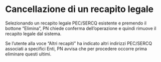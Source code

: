 # Cancellazione di un recapito legale

Selezionando un recapito legale PEC/SERCQ esistente e premendo il bottone “Elimina”, PN chiede conferma dell’operazione e quindi rimuove il recapito legale dal sistema.

Se l’utente alla voce “Altri recapiti” ha indicato altri indirizzi PEC/SERCQ associati a specifici Enti, PN avvisa che per procedere occorre prima eliminare questi ultimi.
